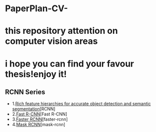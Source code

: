 # PaperPlan-CV-
# this repository attention on computer vision areas
# i hope you can find your favour thesis!enjoy it!

## RCNN Series
* 1.[Rich feature hierarchies for accurate object detection and semantic segmentation](https://arxiv.org/abs/1311.2524v3)[RCNN]
* 2.[Fast R-CNN](https://arxiv.org/abs/1504.08083)[Fast R-CNN]
* 3.[Faster RCNN](https://arxiv.org/abs/1506.01497)[faster-rcnn]
* 4.[Mask RCNN](https://arxiv.org/abs/1703.06870)[mask-rcnn]

